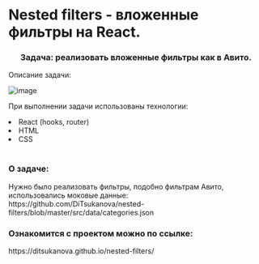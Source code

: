 # Nested filters - вложенные фильтры на React.

<h3 align=center>Задача: реализовать вложенные фильтры как в Авито.</h3>
Описание задачи:

![image](https://user-images.githubusercontent.com/78157935/235902117-5ebf5664-0830-473d-9ec5-2f0d203a9877.png)


При выполнении задачи использованы технологии:
<li>React (hooks, router)</li>
<li>HTML</li>
<li>CSS</li>
<br>

<h3>О задаче:</h3>
Нужно было реализовать фильтры, подобно фильтрам Авито, использовались моковые данные: https://github.com/DiTsukanova/nested-filters/blob/master/src/data/categories.json

<h3>Ознакомится с проектом можно по ссылке:</h3>
https://ditsukanova.github.io/nested-filters/

